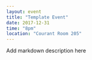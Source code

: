 ```yaml
---
layout: event
title: "Template Event"
date: 2017-12-31
time: "8pm"
location: "Courant Room 205"
---
```


Add markdown description here
